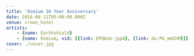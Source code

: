 ```yaml
---
title: 'Osmium 10 Year Anniversary'
date: 2016-06-11T05:00:00.000Z
venue: crown_hotel
artists:
    - {name: Earthshield}
    - {name: Osmium, vid: [{link: EPQAim-jppA}, {link: du-PG_mmShM}]}
cover: ./cover.jpg
---
```

